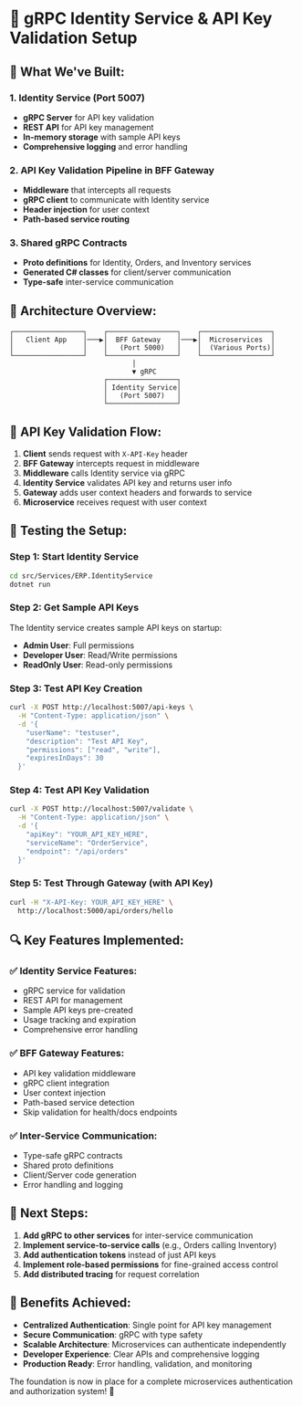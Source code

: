 # 🚀 **gRPC Identity Service & API Key Validation Setup**

## 🎯 **What We've Built:**

### **1. Identity Service (Port 5007)**
- **gRPC Server** for API key validation
- **REST API** for API key management
- **In-memory storage** with sample API keys
- **Comprehensive logging** and error handling

### **2. API Key Validation Pipeline in BFF Gateway**
- **Middleware** that intercepts all requests
- **gRPC client** to communicate with Identity service
- **Header injection** for user context
- **Path-based service routing**

### **3. Shared gRPC Contracts**
- **Proto definitions** for Identity, Orders, and Inventory services
- **Generated C# classes** for client/server communication
- **Type-safe** inter-service communication

## 🔧 **Architecture Overview:**

```
┌─────────────────┐    ┌─────────────────┐    ┌─────────────────┐
│   Client App    │───▶│  BFF Gateway    │───▶│  Microservices  │
│                 │    │   (Port 5000)   │    │  (Various Ports)│
└─────────────────┘    └─────────────────┘    └─────────────────┘
                              │
                              ▼ gRPC
                       ┌─────────────────┐
                       │ Identity Service│
                       │   (Port 5007)   │
                       └─────────────────┘
```

## 🔑 **API Key Validation Flow:**

1. **Client** sends request with `X-API-Key` header
2. **BFF Gateway** intercepts request in middleware
3. **Middleware** calls Identity service via gRPC
4. **Identity Service** validates API key and returns user info
5. **Gateway** adds user context headers and forwards to service
6. **Microservice** receives request with user context

## 🧪 **Testing the Setup:**

### **Step 1: Start Identity Service**
```bash
cd src/Services/ERP.IdentityService
dotnet run
```

### **Step 2: Get Sample API Keys**
The Identity service creates sample API keys on startup:
- **Admin User**: Full permissions
- **Developer User**: Read/Write permissions  
- **ReadOnly User**: Read-only permissions

### **Step 3: Test API Key Creation**
```bash
curl -X POST http://localhost:5007/api-keys \
  -H "Content-Type: application/json" \
  -d '{
    "userName": "testuser",
    "description": "Test API Key",
    "permissions": ["read", "write"],
    "expiresInDays": 30
  }'
```

### **Step 4: Test API Key Validation**
```bash
curl -X POST http://localhost:5007/validate \
  -H "Content-Type: application/json" \
  -d '{
    "apiKey": "YOUR_API_KEY_HERE",
    "serviceName": "OrderService",
    "endpoint": "/api/orders"
  }'
```

### **Step 5: Test Through Gateway (with API Key)**
```bash
curl -H "X-API-Key: YOUR_API_KEY_HERE" \
  http://localhost:5000/api/orders/hello
```

## 🔍 **Key Features Implemented:**

### **✅ Identity Service Features:**
- gRPC service for validation
- REST API for management
- Sample API keys pre-created
- Usage tracking and expiration
- Comprehensive error handling

### **✅ BFF Gateway Features:**
- API key validation middleware
- gRPC client integration
- User context injection
- Path-based service detection
- Skip validation for health/docs endpoints

### **✅ Inter-Service Communication:**
- Type-safe gRPC contracts
- Shared proto definitions
- Client/Server code generation
- Error handling and logging

## 🚀 **Next Steps:**

1. **Add gRPC to other services** for inter-service communication
2. **Implement service-to-service calls** (e.g., Orders calling Inventory)
3. **Add authentication tokens** instead of just API keys
4. **Implement role-based permissions** for fine-grained access control
5. **Add distributed tracing** for request correlation

## 🎉 **Benefits Achieved:**

- **Centralized Authentication**: Single point for API key management
- **Secure Communication**: gRPC with type safety
- **Scalable Architecture**: Microservices can authenticate independently
- **Developer Experience**: Clear APIs and comprehensive logging
- **Production Ready**: Error handling, validation, and monitoring

The foundation is now in place for a complete microservices authentication and authorization system! 🔐
